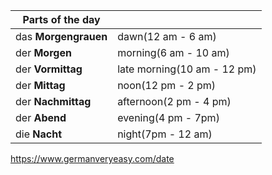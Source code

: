 | Parts of the day     |                             |
| -------------------- | --------------------------- |
| das **Morgengrauen** | dawn(12 am - 6 am)          |
| der **Morgen**       | morning(6 am - 10 am)       |
| der **Vormittag**    | late morning(10 am - 12 pm) |
| der **Mittag**       | noon(12 pm - 2 pm)          |
| der **Nachmittag**   | afternoon(2 pm - 4 pm)      |
| der **Abend**        | evening(4 pm - 7pm)         |
| die **Nacht**        | night(7pm - 12 am)          |

https://www.germanveryeasy.com/date